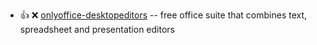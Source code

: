 - :+1: :x:  [onlyoffice-desktopeditors](https://github.com/ONLYOFFICE/DesktopEditors/releases/download/v6.4.2/onlyoffice-desktopeditors_amd64.deb)  --	free office suite that combines text, spreadsheet and presentation editors
